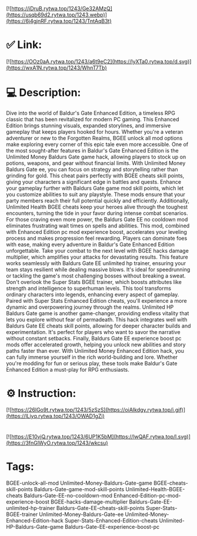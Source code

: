[![https://iDruB.rytwa.top/1243/Ge32AMzQ](https://usqb69d2.rytwa.top/1243.webp)](https://6j4gjnRF.rytwa.top/1243/TntAqB3t)
# ✅ Link:
[![https://OOz0aA.rytwa.top/1243/a6t9eC2](https://lyXTa0.rytwa.top/d.svg)](https://wxA1N.rytwa.top/1243/WhnT7Tb)
# 💻 Description:
Dive into the world of Baldur's Gate Enhanced Edition, a timeless RPG classic that has been revitalized for modern PC gaming. This Enhanced Edition brings stunning visuals, expanded storylines, and immersive gameplay that keeps players hooked for hours. Whether you're a veteran adventurer or new to the Forgotten Realms, BGEE unlock all mod options make exploring every corner of this epic tale even more accessible.
One of the most sought-after features in Baldur's Gate Enhanced Edition is the Unlimited Money Baldurs Gate game hack, allowing players to stock up on potions, weapons, and gear without financial limits. With Unlimited Money Baldurs Gate ee, you can focus on strategy and storytelling rather than grinding for gold. This cheat pairs perfectly with BGEE cheats skill points, giving your characters a significant edge in battles and quests.
Enhance your gameplay further with Baldurs Gate game mod skill points, which let you customize abilities to suit any playstyle. These mods ensure that your party members reach their full potential quickly and efficiently. Additionally, Unlimited Health BGEE cheats keep your heroes alive through the toughest encounters, turning the tide in your favor during intense combat scenarios.
For those craving even more power, the Baldurs Gate EE no cooldown mod eliminates frustrating wait times on spells and abilities. This mod, combined with Enhanced Edition pc mod experience boost, accelerates your leveling process and makes progression feel rewarding. Players can dominate foes with ease, making every adventure in Baldur's Gate Enhanced Edition unforgettable.
Take your combat to the next level with BGEE hacks damage multiplier, which amplifies your attacks for devastating results. This feature works seamlessly with Baldurs Gate EE unlimited hp trainer, ensuring your team stays resilient while dealing massive blows. It's ideal for speedrunning or tackling the game's most challenging bosses without breaking a sweat.
Don't overlook the Super Stats BGEE trainer, which boosts attributes like strength and intelligence to superhuman levels. This tool transforms ordinary characters into legends, enhancing every aspect of gameplay. Paired with Super Stats Enhanced Edition cheats, you'll experience a more dynamic and overpowering journey through the realms.
Unlimited HP Baldurs Gate game is another game-changer, providing endless vitality that lets you explore without fear of permadeath. This hack integrates well with Baldurs Gate EE cheats skill points, allowing for deeper character builds and experimentation. It's perfect for players who want to savor the narrative without constant setbacks.
Finally, Baldurs Gate EE experience boost pc mods offer accelerated growth, helping you unlock new abilities and story paths faster than ever. With Unlimited Money Enhanced Edition hack, you can fully immerse yourself in the rich world-building and lore. Whether you're modding for fun or serious play, these tools make Baldur's Gate Enhanced Edition a must-play for RPG enthusiasts.

# ⚙️ Instruction:
[![https://26lGo9t.rytwa.top/1243/5zSzS](https://oiAIkdgy.rytwa.top/i.gif)](https://lLiyq.rytwa.top/1243/OWAD1gZi)
#
[![https://E10vjQ.rytwa.top/1243/6UP1K5bM](https://lwQAF.rytwa.top/l.svg)](https://3fnGlWyO.rytwa.top/1243/wkcsu)
# Tags:
BGEE-unlock-all-mod Unlimited-Money-Baldurs-Gate-game BGEE-cheats-skill-points Baldurs-Gate-game-mod-skill-points Unlimited-Health-BGEE-cheats Baldurs-Gate-EE-no-cooldown-mod Enhanced-Edition-pc-mod-experience-boost BGEE-hacks-damage-multiplier Baldurs-Gate-EE-unlimited-hp-trainer Baldurs-Gate-EE-cheats-skill-points Super-Stats-BGEE-trainer Unlimited-Money-Baldurs-Gate-ee Unlimited-Money-Enhanced-Edition-hack Super-Stats-Enhanced-Edition-cheats Unlimited-HP-Baldurs-Gate-game Baldurs-Gate-EE-experience-boost-pc






